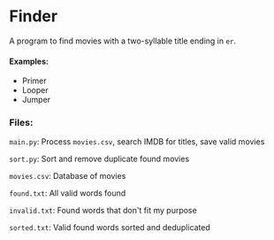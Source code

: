 # Finder

A program to find movies with a two-syllable title ending in `er`.

#### Examples:

 - Primer
 - Looper
 - Jumper
 
### Files:

`main.py`: Process `movies.csv`, search IMDB for titles, save valid movies

`sort.py`: Sort and remove duplicate found movies

`movies.csv`: Database of movies

`found.txt`: All valid words found

`invalid.txt`: Found words that don't fit my purpose

`sorted.txt`: Valid found words sorted and deduplicated